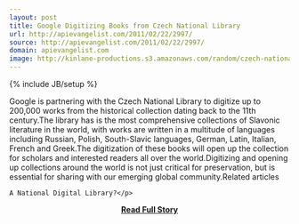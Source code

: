 ```yaml
---
layout: post
title: Google Digitizing Books from Czech National Library
url: http://apievangelist.com/2011/02/22/2997/
source: http://apievangelist.com/2011/02/22/2997/
domain: apievangelist.com
image: http://kinlane-productions.s3.amazonaws.com/random/czech-national-library.jpg
---
```

{% include JB/setup %}<p>Google is partnering with the Czech National Library to digitize up to 200,000 works from the historical collection dating back to the 11th century.The library has is the most comprehensive collections of Slavonic literature in the world, with works are written in a multitude of languages including Russian, Polish, South-Slavic languages, German, Latin, Italian, French and Greek.The digitization of these books will open up the collection for scholars and interested readers all over the world.Digitizing and opening up collections around the world is not just critical for preservation, but is essential for sharing with our emerging global community.Related articles

	A National Digital Library?</p>
<center><p><a href="http://apievangelist.com/2011/02/22/2997/" style='padding:25px; font-sze:18px; font-weight: bold;'>Read Full Story</a></p></center>
